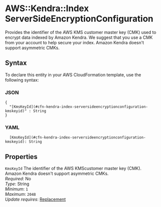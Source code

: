 # AWS::Kendra::Index ServerSideEncryptionConfiguration<a name="aws-properties-kendra-index-serversideencryptionconfiguration"></a>

Provides the identifier of the AWS KMS customer master key \(CMK\) used to encrypt data indexed by Amazon Kendra\. We suggest that you use a CMK from your account to help secure your index\. Amazon Kendra doesn't support asymmetric CMKs\.

## Syntax<a name="aws-properties-kendra-index-serversideencryptionconfiguration-syntax"></a>

To declare this entity in your AWS CloudFormation template, use the following syntax:

### JSON<a name="aws-properties-kendra-index-serversideencryptionconfiguration-syntax.json"></a>

```
{
  "[KmsKeyId](#cfn-kendra-index-serversideencryptionconfiguration-kmskeyid)" : String
}
```

### YAML<a name="aws-properties-kendra-index-serversideencryptionconfiguration-syntax.yaml"></a>

```
  [KmsKeyId](#cfn-kendra-index-serversideencryptionconfiguration-kmskeyid): String
```

## Properties<a name="aws-properties-kendra-index-serversideencryptionconfiguration-properties"></a>

`KmsKeyId`  <a name="cfn-kendra-index-serversideencryptionconfiguration-kmskeyid"></a>
The identifier of the AWS KMScustomer master key \(CMK\)\. Amazon Kendra doesn't support asymmetric CMKs\.  
*Required*: No  
*Type*: String  
*Minimum*: `1`  
*Maximum*: `2048`  
*Update requires*: [Replacement](https://docs.aws.amazon.com/AWSCloudFormation/latest/UserGuide/using-cfn-updating-stacks-update-behaviors.html#update-replacement)